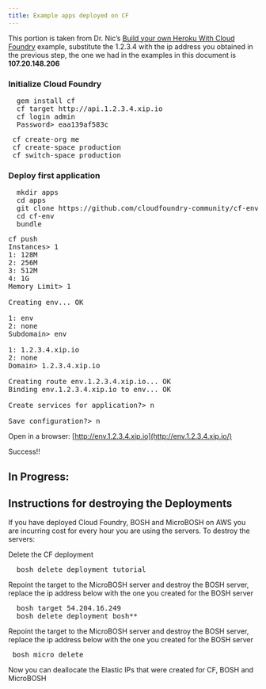 ```yaml
---
title: Example apps deployed on CF
---
```


This portion is taken from Dr. Nic’s [Build your own Heroku With Cloud Foundry](https://github.com/cloudfoundry-community/bosh-cloudfoundry/blob/master/tutorials/build-your-own-heroku-with-cloudfoundry.md) example, substitute the 1.2.3.4 with the ip address you obtained in the previous step, the one we had in the examples in this document is **107.20.148.206**

### Initialize Cloud Foundry
<pre class="terminal">
  gem install cf
  cf target http://api.1.2.3.4.xip.io
  cf login admin
  Password> eaa139af583c
</pre>

<pre class="terminal">
 cf create-org me
 cf create-space production
 cf switch-space production
</pre>

### Deploy first application

<pre class="terminal">
  mkdir apps
  cd apps
  git clone https://github.com/cloudfoundry-community/cf-env.git
  cd cf-env
  bundle
</pre>

<pre class="terminal">
cf push
Instances> 1
1: 128M
2: 256M
3: 512M
4: 1G
Memory Limit> 1

Creating env... OK

1: env
2: none
Subdomain> env

1: 1.2.3.4.xip.io
2: none
Domain> 1.2.3.4.xip.io

Creating route env.1.2.3.4.xip.io... OK
Binding env.1.2.3.4.xip.io to env... OK

Create services for application?> n

Save configuration?> n
</pre>

Open in a browser: [http://env.1.2.3.4.xip.io](http://env.1.2.3.4.xip.io/)

Success!!

## In Progress:

## Instructions for destroying the Deployments

If you have deployed Cloud Foundry, BOSH and MicroBOSH on AWS you are incurring cost for every hour you are using the servers.  To destroy the servers:

Delete the CF deployment

<pre class="terminal">
  bosh delete deployment tutorial
</pre>

Repoint the target to the MicroBOSH server and destroy the BOSH server, replace the ip address below with the one you created for the BOSH server

<pre class="terminal">
  bosh target 54.204.16.249
  bosh delete deployment bosh**
</pre>

Repoint the target to the MicroBOSH server and destroy the BOSH server, replace the ip address below with the one you created for the BOSH server

<pre class="terminal">
 bosh micro delete
</pre>

Now you can deallocate the Elastic IPs that were created for CF, BOSH and MicroBOSH